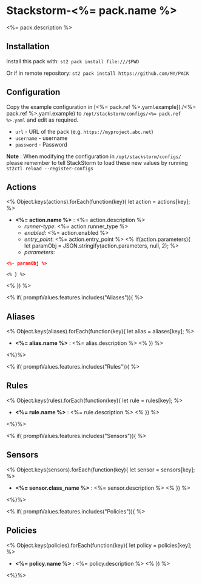 # Stackstorm-<%= pack.name %>

<%= pack.description %>

## Installation


Install this pack with: `st2 pack install file:///$PWD`

Or if in remote repository: `st2 pack install https://github.com/MY/PACK`

## Configuration

Copy the example configuration in [<%= pack.ref %>.yaml.example](./<%= pack.ref %>.yaml.example)
to `/opt/stackstorm/configs/<%= pack.ref %>.yaml` and edit as required.

* ``url`` - URL of the pack (e.g. ``https://myproject.abc.net``)
* ``username`` - username
* ``password`` - Password


**Note** : When modifying the configuration in `/opt/stackstorm/configs/` please
           remember to tell StackStorm to load these new values by running
           `st2ctl reload --register-configs`

## Actions

<% Object.keys(actions).forEach(function(key){
    let action =  actions[key];
 %>
* **<%= action.name %>** : <%= action.description %>
    - *runner-type*: <%= action.runner_type %>
    - *enabled*: <%= action.enabled %>
    - *entry_point*: <%= action.entry_point %>
    <% if(action.parameters){
        let paramObj = JSON.stringify(action.parameters, null, 2);
    %>
    - *parameters*:
``` json
<%- paramObj %>
```
    <% } %>
<% }) %>


<% if( promptValues.features.includes("Aliases")){ %>

## Aliases

<% Object.keys(aliases).forEach(function(key){
    let alias =  aliases[key];
 %>
* **<%= alias.name %>** : <%= alias.description %>
<% }) %>

<%}%>

<% if( promptValues.features.includes("Rules")){ %>

## Rules

<% Object.keys(rules).forEach(function(key){
    let rule =  rules[key];
%>

* **<%= rule.name %>** : <%= rule.description %>
<% }) %>

<%}%>

<% if( promptValues.features.includes("Sensors")){ %>

## Sensors

<% Object.keys(sensors).forEach(function(key){
    let sensor =  sensors[key];
%>
* **<%= sensor.class_name %>** : <%= sensor.description %>
<% }) %>

<%}%>

<% if( promptValues.features.includes("Policies")){ %>

## Policies

<% Object.keys(policies).forEach(function(key){
    let policy =  policies[key];
%>
* **<%= policy.name %>** : <%= policy.description %>
<% }) %>

<%}%>